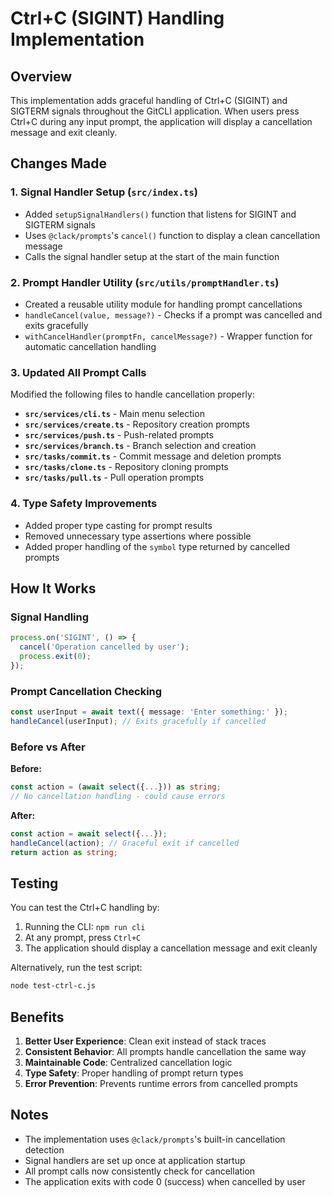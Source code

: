 # Ctrl+C (SIGINT) Handling Implementation

## Overview

This implementation adds graceful handling of Ctrl+C (SIGINT) and SIGTERM signals throughout the GitCLI application. When users press Ctrl+C during any input prompt, the application will display a cancellation message and exit cleanly.

## Changes Made

### 1. Signal Handler Setup (`src/index.ts`)

- Added `setupSignalHandlers()` function that listens for SIGINT and SIGTERM signals
- Uses `@clack/prompts`'s `cancel()` function to display a clean cancellation message
- Calls the signal handler setup at the start of the main function

### 2. Prompt Handler Utility (`src/utils/promptHandler.ts`)

- Created a reusable utility module for handling prompt cancellations
- `handleCancel(value, message?)` - Checks if a prompt was cancelled and exits gracefully
- `withCancelHandler(promptFn, cancelMessage?)` - Wrapper function for automatic cancellation handling

### 3. Updated All Prompt Calls

Modified the following files to handle cancellation properly:

- **`src/services/cli.ts`** - Main menu selection
- **`src/services/create.ts`** - Repository creation prompts
- **`src/services/push.ts`** - Push-related prompts
- **`src/services/branch.ts`** - Branch selection and creation
- **`src/tasks/commit.ts`** - Commit message and deletion prompts
- **`src/tasks/clone.ts`** - Repository cloning prompts
- **`src/tasks/pull.ts`** - Pull operation prompts

### 4. Type Safety Improvements

- Added proper type casting for prompt results
- Removed unnecessary type assertions where possible
- Added proper handling of the `symbol` type returned by cancelled prompts

## How It Works

### Signal Handling

```typescript
process.on('SIGINT', () => {
  cancel('Operation cancelled by user');
  process.exit(0);
});
```

### Prompt Cancellation Checking

```typescript
const userInput = await text({ message: 'Enter something:' });
handleCancel(userInput); // Exits gracefully if cancelled
```

### Before vs After

**Before:**

```typescript
const action = (await select({...})) as string;
// No cancellation handling - could cause errors
```

**After:**

```typescript
const action = await select({...});
handleCancel(action); // Graceful exit if cancelled
return action as string;
```

## Testing

You can test the Ctrl+C handling by:

1. Running the CLI: `npm run cli`
2. At any prompt, press `Ctrl+C`
3. The application should display a cancellation message and exit cleanly

Alternatively, run the test script:

```bash
node test-ctrl-c.js
```

## Benefits

1. **Better User Experience**: Clean exit instead of stack traces
2. **Consistent Behavior**: All prompts handle cancellation the same way
3. **Maintainable Code**: Centralized cancellation logic
4. **Type Safety**: Proper handling of prompt return types
5. **Error Prevention**: Prevents runtime errors from cancelled prompts

## Notes

- The implementation uses `@clack/prompts`'s built-in cancellation detection
- Signal handlers are set up once at application startup
- All prompt calls now consistently check for cancellation
- The application exits with code 0 (success) when cancelled by user
